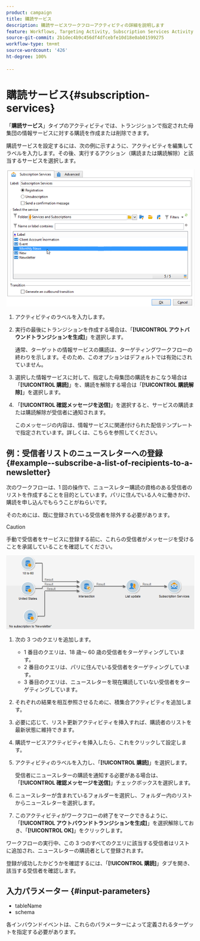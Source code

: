 ```yaml
---
product: campaign
title: 購読サービス
description: 購読サービスワークフローアクティビティの詳細を説明します
feature: Workflows, Targeting Activity, Subscription Services Activity
source-git-commit: 2b1dec4b9c456df4dfcebfe10d18e0ab01599275
workflow-type: tm+mt
source-wordcount: '426'
ht-degree: 100%

---
```


# 購読サービス{#subscription-services}



「**購読サービス**」タイプのアクティビティでは、トランジションで指定された母集団の情報サービスに対する購読を作成または削除できます。

購読サービスを設定するには、次の例に示すように、アクティビティを編集してラベルを入力します。その後、実行するアクション（購読または購読解除）と該当するサービスを選択します。

![](assets/edit_service_inscription.png)

1. アクティビティのラベルを入力します。
1. 実行の最後にトランジションを作成する場合は、「**[!UICONTROL アウトバウンドトランジションを生成]**」を選択します。

   通常、ターゲットの情報サービスの購読は、ターゲティングワークフローの終わりを示します。そのため、このオプションはデフォルトでは有効にされていません。

1. 選択した情報サービスに対して、指定した母集団の購読をおこなう場合は「**[!UICONTROL 購読]**」を、購読を解除する場合は「**[!UICONTROL 購読解除]**」を選択します。
1. 「**[!UICONTROL 確認メッセージを送信]**」を選択すると、サービスの購読または購読解除が受信者に通知されます。

   このメッセージの内容は、情報サービスに関連付けられた配信テンプレートで指定されています。詳しくは、こちらを参照してください。

## 例：受信者リストのニュースレターへの登録 {#example--subscribe-a-list-of-recipients-to-a-newsletter}

次のワークフローは、1 回の操作で、ニュースレター購読の資格のある受信者のリストを作成することを目的としています。パリに住んでいる人々に働きかけ、購読を申し込んでもらうことがねらいです。

そのためには、既に登録されている受信者を除外する必要があります。

>[!CAUTION]
>
>手動で受信者をサービスに登録する前に、これらの受信者がメッセージを受けることを承諾していることを確認してください。

![](assets/subscription_services_example.png)

1. 次の 3 つのクエリを追加します。

   * 1 番目のクエリは、18 歳～ 60 歳の受信者をターゲティングしています。
   * 2 番目のクエリは、パリに住んでいる受信者をターゲティングしています。
   * 3 番目のクエリは、ニュースレターを現在購読していない受信者をターゲティングしています。

1. それぞれの結果を相互参照させるために、積集合アクティビティを追加します。
1. 必要に応じて、リスト更新アクティビティを挿入すれば、購読者のリストを最新状態に維持できます。
1. 購読サービスアクティビティを挿入したら、これをクリックして設定します。
1. アクティビティのラベルを入力し、「**[!UICONTROL 購読]**」を選択します。

   受信者にニュースレターの購読を通知する必要がある場合は、「**[!UICONTROL 確認メッセージを送信]**」チェックボックスを選択します。

1. ニュースレターが含まれているフォルダーを選択し、フォルダー内のリストからニュースレターを選択します。
1. このアクティビティがワークフローの終了をマークできるように、「**[!UICONTROL アウトバウンドトランジションを生成]**」を選択解除しておき、「**[!UICONTROL OK]**」をクリックします。

ワークフローの実行中、この 3 つのすべてのクエリに該当する受信者はリストに追加され、ニュースレターの購読者として登録されます。

登録が成功したかどうかを確認するには、「**[!UICONTROL 購読]**」タブを開き、該当する受信者を確認します。

## 入力パラメーター {#input-parameters}

* tableName
* schema

各インバウンドイベントは、これらのパラメーターによって定義されるターゲットを指定する必要があります。
